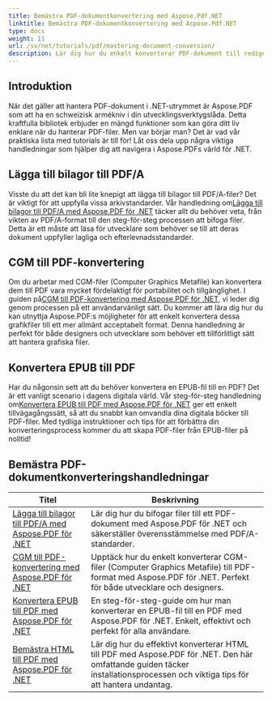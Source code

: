 ```yaml
---
title: Bemästra PDF-dokumentkonvertering med Aspose.Pdf.NET
linktitle: Bemästra PDF-dokumentkonvertering med Aspose.Pdf.NET
type: docs
weight: 11
url: /sv/net/tutorials/pdf/mastering-document-conversion/
description: Lär dig hur du enkelt konverterar PDF-dokument till redigerbart Word-dokumentformat med Aspose.Pdf.NET.
---
```

## Introduktion

När det gäller att hantera PDF-dokument i .NET-utrymmet är Aspose.PDF som att ha en schweizisk armékniv i din utvecklingsverktygslåda. Detta kraftfulla bibliotek erbjuder en mängd funktioner som kan göra ditt liv enklare när du hanterar PDF-filer. Men var börjar man? Det är vad vår praktiska lista med tutorials är till för! Låt oss dela upp några viktiga handledningar som hjälper dig att navigera i Aspose.PDFs värld för .NET.

## Lägga till bilagor till PDF/A
 Visste du att det kan bli lite knepigt att lägga till bilagor till PDF/A-filer? Det är viktigt för att uppfylla vissa arkivstandarder. Vår handledning om[Lägga till bilagor till PDF/A med Aspose.PDF för .NET](./adding-attachment-to-pdfa/) täcker allt du behöver veta, från vikten av PDF/A-format till den steg-för-steg processen att bifoga filer. Detta är ett måste att läsa för utvecklare som behöver se till att deras dokument uppfyller lagliga och efterlevnadsstandarder.

## CGM till PDF-konvertering
 Om du arbetar med CGM-filer (Computer Graphics Metafile) kan konvertera dem till PDF vara mycket fördelaktigt för portabilitet och tillgänglighet. I guiden på[CGM till PDF-konvertering med Aspose.PDF för .NET](./convert-cgm-to-pdf/), vi leder dig genom processen på ett användarvänligt sätt. Du kommer att lära dig hur du kan utnyttja Aspose.PDF:s möjligheter för att enkelt konvertera dessa grafikfiler till ett mer allmänt acceptabelt format. Denna handledning är perfekt för både designers och utvecklare som behöver ett tillförlitligt sätt att hantera grafiska filer.

## Konvertera EPUB till PDF
 Har du någonsin sett att du behöver konvertera en EPUB-fil till en PDF? Det är ett vanligt scenario i dagens digitala värld. Vår steg-för-steg handledning om[Konvertera EPUB till PDF med Aspose.PDF för .NET](./convert-epub-to-pdf/) ger ett enkelt tillvägagångssätt, så att du snabbt kan omvandla dina digitala böcker till PDF-filer. Med tydliga instruktioner och tips för att förbättra din konverteringsprocess kommer du att skapa PDF-filer från EPUB-filer på nolltid!

## Bemästra PDF-dokumentkonverteringshandledningar
| Titel | Beskrivning |
| --- | --- | 
| [Lägga till bilagor till PDF/A med Aspose.PDF för .NET](./adding-attachment-to-pdfa/) | Lär dig hur du bifogar filer till ett PDF-dokument med Aspose.PDF för .NET och säkerställer överensstämmelse med PDF/A-standarder. | 
| [CGM till PDF-konvertering med Aspose.PDF för .NET](./convert-cgm-to-pdf/) | Upptäck hur du enkelt konverterar CGM-filer (Computer Graphics Metafile) till PDF-format med Aspose.PDF för .NET. Perfekt för både utvecklare och designers. |  
| [Konvertera EPUB till PDF med Aspose.PDF för .NET](./convert-epub-to-pdf/) | En steg-för-steg-guide om hur man konverterar en EPUB-fil till en PDF med Aspose.PDF för .NET. Enkelt, effektivt och perfekt för alla användare. |   
| [Bemästra HTML till PDF med Aspose.PDF för .NET](./mastering-html-to-pdf/) | Lär dig hur du effektivt konverterar HTML till PDF med Aspose.PDF för .NET. Den här omfattande guiden täcker installationsprocessen och viktiga tips för att hantera undantag. |  